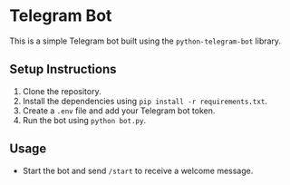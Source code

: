 # Telegram Bot

This is a simple Telegram bot built using the `python-telegram-bot` library.

## Setup Instructions

1. Clone the repository.
2. Install the dependencies using `pip install -r requirements.txt`.
3. Create a `.env` file and add your Telegram bot token.
4. Run the bot using `python bot.py`.

## Usage

- Start the bot and send `/start` to receive a welcome message. 